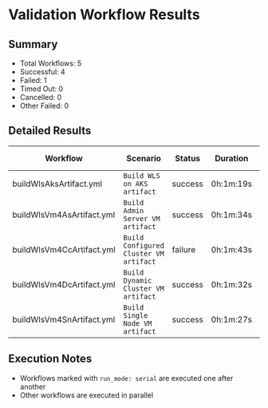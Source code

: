 # Validation Workflow Results

## Summary
- Total Workflows: 5
- Successful: 4
- Failed: 1
- Timed Out: 0
- Cancelled: 0
- Other Failed: 0

## Detailed Results

| Workflow | Scenario | Status | Duration | Run URL |
|----------|----------|---------|-----------|----------|
| buildWlsAksArtifact.yml | `Build WLS on AKS artifact` | success | 0h:1m:19s | [View Run](https://github.com/azure-javaee/weblogic-azure/actions/runs/16258386915) |
| buildWlsVm4AsArtifact.yml | `Build Admin Server VM artifact` | success | 0h:1m:34s | [View Run](https://github.com/azure-javaee/weblogic-azure/actions/runs/16258388421) |
| buildWlsVm4CcArtifact.yml | `Build Configured Cluster VM artifact` | failure | 0h:1m:43s | [View Run](https://github.com/azure-javaee/weblogic-azure/actions/runs/16258390066) |
| buildWlsVm4DcArtifact.yml | `Build Dynamic Cluster VM artifact` | success | 0h:1m:32s | [View Run](https://github.com/azure-javaee/weblogic-azure/actions/runs/16258391659) |
| buildWlsVm4SnArtifact.yml | `Build Single Node VM artifact` | success | 0h:1m:27s | [View Run](https://github.com/azure-javaee/weblogic-azure/actions/runs/16258392884) |


## Execution Notes
- Workflows marked with `run_mode: serial` are executed one after another
- Other workflows are executed in parallel
